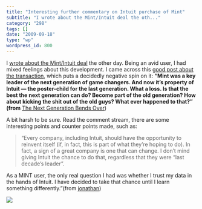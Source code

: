 ```yaml
---
title: "Interesting further commentary on Intuit purchase of Mint"
subtitle: "I wrote about the Mint/Intuit deal the oth..."
category: "298"
tags: []
date: "2009-09-18"
type: "wp"
wordpress_id: 800
---
```

I [wrote about the Mint/Intuit deal](/2009/09/15/mint-being-acquired-by-intuit-good-or-bad/) the other day. Being an avid user, I had mixed feelings about this development. I came across this [good post about the transaction](http://37signals.com/svn/posts/1927-the-next-generation-bends-over), which puts a decidedly negative spin on it:
**“Mint was a key leader of the next generation of game changers. And now it’s property of Intuit — the poster-child for the last generation. What a loss. Is that the best the next generation can do? Become part of the old generation? How about kicking the shit out of the old guys? What ever happened to that?” (from** [The Next Generation Bends Over](http://37signals.com/svn/posts/1927-the-next-generation-bends-over))

A bit harsh to be sure. Read the comment stream, there are some interesting points and counter points made, such as:

> “Every company, including Intuit, should have the opportunity to reinvent itself (if, in fact, this is part of what they’re hoping to do). In fact, a sign of a great company is one that can change. I don’t mind giving Intuit the chance to do that, regardless that they were “last decade’s leader”.

As a MINT user, the only real question I had was whether I trust my data in the hands of Intuit. I have decided to take that chance until I learn something differently.”(from [jonathan](http://blog.oceanic.com.fj/))

![](https://i0.wp.com/img.zemanta.com/pixy.gif?w=584)